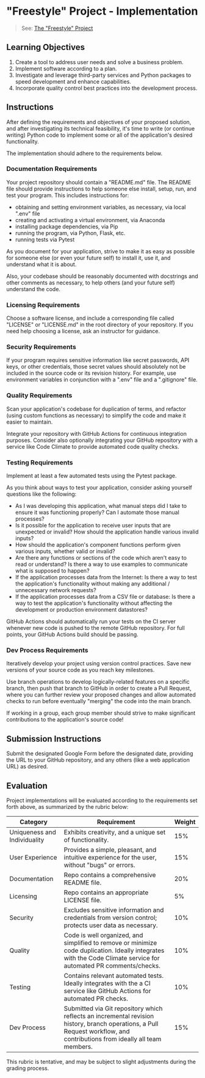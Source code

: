 # "Freestyle" Project - Implementation

> See: [The "Freestyle" Project](README.md)

## Learning Objectives

  1. Create a tool to address user needs and solve a business problem.
  2. Implement software according to a plan. 
  3. Investigate and leverage third-party services and Python packages to speed development and enhance capabilities.
  4. Incorporate quality control best practices into the development process.

## Instructions

After defining the requirements and objectives of your proposed solution, and after investigating its technical feasibility, it's time to write (or continue writing) Python code to implement some or all of the application's desired functionality.

The implementation should adhere to the requirements below.

### Documentation Requirements

Your project repository should contain a "README.md" file. The README file should provide instructions to help someone else install, setup, run, and test your program. This includes instructions for:
  + obtaining and setting environment variables, as necessary, via local ".env" file
  + creating and activating a virtual environment, via Anaconda
  + installing package dependencies, via Pip
  + running the program, via Python, Flask, etc.
  + running tests via Pytest

As you document for your application, strive to make it as easy as possible for someone else (or even your future self) to install it, use it, and understand what it is about.

Also, your codebase should be reasonably documented with docstrings and other comments as necessary, to help others (and your future self) understand the code.

### Licensing Requirements

Choose a software license, and include a corresponding file called "LICENSE" or "LICENSE.md" in the root directory of your repository. If you need help choosing a license, ask an instructor for guidance.

### Security Requirements

If your program requires sensitive information like secret passwords, API keys, or other credentials, those secret values should absolutely not be included in the source code or its revision history. For example, use environment variables in conjunction with a ".env" file and a ".gitignore" file.

### Quality Requirements

Scan your application's codebase for duplication of terms, and refactor (using custom functions as necessary) to simplify the code and make it easier to maintain.

Integrate your repository with GitHub Actions for continuous integration purposes. Consider also optionally integrating your GitHub repository with a service like Code Climate to provide automated code quality checks.

### Testing Requirements

Implement at least a few automated tests using the Pytest package.

As you think about ways to test your application, consider asking yourself questions like the following:

  + As I was developing this application, what manual steps did I take to ensure it was functioning properly? Can I automate those manual processes?
  + Is it possible for the application to receive user inputs that are unexpected or invalid? How should the application handle various invalid inputs?
  + How should the application's component functions perform given various inputs, whether valid or invalid?
  + Are there any functions or sections of the code which aren't easy to read or understand? Is there a way to use examples to communicate what is supposed to happen?
  + If the application processes data from the Internet: Is there a way to test the application's functionality without making any additional / unnecessary network requests? 
  + If the application processes data from a CSV file or database: Is there a way to test the application's functionality without affecting the development or production environment datastores? 

GitHub Actions should automatically run your tests on the CI server whenever new code is pushed to the remote GitHub repository. For full points, your GitHub Actions build should be passing.

### Dev Process Requirements

Iteratively develop your project using version control practices. Save new versions of your source code as you reach key milestones.

Use branch operations to develop logically-related features on a specific branch, then push that branch to GitHub in order to create a Pull Request, where you can further review your proposed changes and allow automated checks to run  before eventually "merging" the code into the main branch.

If working in a group, each group member should strive to make significant contributions to the application's source code! 

## Submission Instructions

Submit the designated Google Form before the designated date, providing the URL to your GitHub repository, and any others (like a web application URL) as desired.

## Evaluation

Project implementations will be evaluated according to the requirements set forth above, as summarized by the rubric below:

Category | Requirement | Weight
--- | --- | ---
Uniqueness and Individuality | Exhibits creativity, and a unique set of functionality. | 15%
User Experience | Provides a simple, pleasant, and intuitive experience for the user, without "bugs" or errors. | 15%
Documentation | Repo contains a comprehensive README file. | 20%
Licensing | Repo contains an appropriate LICENSE file. | 5%
Security | Excludes sensitive information and credentials from version control; protects user data as necessary. | 10%
Quality | Code is well organized, and simplified to remove or minimize code duplication. Ideally integrates with the Code Climate service for automated PR comments/checks. | 10%
Testing | Contains relevant automated tests. Ideally integrates with the a CI service like GitHub Actions for automated PR checks. | 10%
Dev Process | Submitted via Git repository which reflects an incremental revision history, branch operations, a Pull Request workflow, and contributions from ideally all team members. | 15%

This rubric is tentative, and may be subject to slight adjustments during the grading process.
